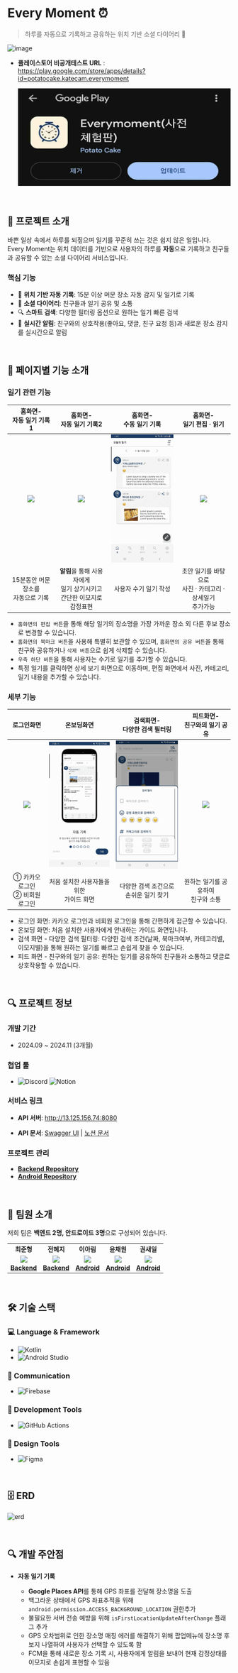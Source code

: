 # Every Moment ⏰
> 하루를 자동으로 기록하고 공유하는 위치 기반 소셜 다이어리 📝

![image](https://github.com/user-attachments/assets/d2be179d-e5e4-4b14-914f-8d88f5e6f7b5)

- **플레이스토어 비공개테스트 URL** : https://play.google.com/store/apps/details?id=potatocake.katecam.everymoment<br/>

  <img src="https://github.com/arieum/Computer-Networking_A-Top-Down-Approach/blob/main/playstoredark.webp" width="500px" height="220px">

<br>

## 📌 프로젝트 소개
바쁜 일상 속에서 하루를 되짚으며 일기를 꾸준히 쓰는 것은 쉽지 않은 일입니다. <br/>
Every Moment는 위치 데이터를 기반으로 사용자의 하루를 **자동**으로 기록하고 친구들과 공유할 수 있는 소셜 다이어리 서비스입니다.

### 핵심 기능
- 📍 **위치 기반 자동 기록**: 15분 이상 머문 장소 자동 감지 및 일기로 기록
- 🤝 **소셜 다이어리**: 친구들과 일기 공유 및 소통
- 🔍 **스마트 검색**: 다양한 필터링 옵션으로 원하는 일기 빠른 검색
- 🔔 **실시간 알림**: 친구와의 상호작용(좋아요, 댓글, 친구 요청 등)과 새로운 장소 감지를 실시간으로 알림
<br/>

## 📌 페이지별 기능 소개
### 일기 관련 기능
| 홈화면-<br>자동 일기 기록1 | 홈화면-<br>자동 일기 기록2 | 홈화면-<br>수동 일기 기록 | 홈화면-<br>일기 편집 · 읽기 |
|:---:|:---:|:---:|:---:|
| <img src="https://github.com/arieum/Computer-Networking_A-Top-Down-Approach/blob/main/todaylogdefault.gif" width="200px"> | <img src="https://github.com/arieum/Computer-Networking_A-Top-Down-Approach/blob/main/todaylognotification.gif" width="200px"> | <img src="https://github.com/arieum/Computer-Networking_A-Top-Down-Approach/blob/main/manual.gif" width="200px"> | <img src="https://github.com/arieum/Computer-Networking_A-Top-Down-Approach/blob/main/diaryread.gif" width="200px"> |
| 15분동안 머문 장소를<br>자동으로 기록 | **알림**을 통해 사용자에게<br> 일기 상기시키고<br>간단한 이모지로 감정표현 | 사용자 수기 일기 작성 | 초안 일기를 바탕으로<br>사진 · 카테고리 · 상세일기<br>추가가능|

- `홈화면의 편집 버튼`을 통해 해당 일기의 장소명을 가장 가까운 장소 외 다른 후보 장소로 변경할 수 있습니다.
- `홈화면의 북마크 버튼`을 사용해 특별히 보관할 수 있으며, `홈화면의 공유 버튼`을 통해 친구와 공유하거나 `삭제 버튼`으로 쉽게 삭제할 수 있습니다.
- `우측 하단 버튼`을 통해 사용자는 수기로 일기를 추가할 수 있습니다.
- 특정 일기를 클릭하면 상세 보기 화면으로 이동하며, 편집 화면에서 사진, 카테고리, 일기 내용을 추가할 수 있습니다.

### 세부 기능
| 로그인화면 | 온보딩화면 | 검색화면-<br>다양한 검색 필터링 | 피드화면-<br>친구와의 일기 공유 |
|:---:|:---:|:---:|:---:|
| <img src="https://github.com/arieum/Computer-Networking_A-Top-Down-Approach/blob/main/login.gif" width="200px"> | <img src="https://github.com/arieum/Computer-Networking_A-Top-Down-Approach/blob/main/onboarding.gif" width="200px"> | <img src="https://github.com/arieum/Computer-Networking_A-Top-Down-Approach/blob/main/search.gif" width="200px"> | <img src="https://github.com/arieum/Computer-Networking_A-Top-Down-Approach/blob/main/communication.gif" width="200px"> |
| ① 카카오로그인<br>② 비회원로그인 | 처음 설치한 사용자들을 위한<br>가이드 화면 | 다양한 검색 조건으로<br>손쉬운 일기 찾기 | 원하는 일기를 공유하여<br>친구와 소통 |

- 로그인 화면: 카카오 로그인과 비회원 로그인을 통해 간편하게 접근할 수 있습니다.
- 온보딩 화면: 처음 설치한 사용자에게 안내하는 가이드 화면입니다.
- 검색 화면 - 다양한 검색 필터링: 다양한 검색 조건(날짜, 북마크여부, 카테고리별, 이모지별)을 통해 원하는 일기를 빠르고 손쉽게 찾을 수 있습니다.
- 피드 화면 - 친구와의 일기 공유: 원하는 일기를 공유하여 친구들과 소통하고 댓글로 상호작용할 수 있습니다.


<br/>

## 🔍 프로젝트 정보
### 개발 기간
- 2024.09 ~ 2024.11 (3개월)

### 협업 툴
- ![Discord](https://img.shields.io/badge/Discord-%235865F2.svg?style=for-the-badge&logo=discord&logoColor=white) ![Notion](https://img.shields.io/badge/Notion-%23000000.svg?style=for-the-badge&logo=notion&logoColor=white)

### 서비스 링크
- **API 서버**: http://13.125.156.74:8080
  
- **API 문서**: [Swagger UI](http://13.125.156.74:8080/swagger-ui/index.html) | [노션 문서](https://peeerr.notion.site/API-2e575ca8df07493dbc25f3d0e91ca211?pvs=4)

### 프로젝트 관리
- **[Backend Repository](https://github.com/kakao-tech-campus-2nd-step3/Team21_BE)**
- **[Android Repository](https://github.com/kakao-tech-campus-2nd-step3/Team21_Android)**

<br/>

## 👥 팀원 소개
저희 팀은 **백엔드 2명, 안드로이드 3명**으로 구성되어 있습니다.

<table align="center">
 <tr align="center">
     <td><B>최준형<B></td>
     <td><B>전혜지<B></td>
     <td><B>이아림<B></td>
     <td><B>윤채원<B></td>
     <td><B>권새일<B></td>
 </tr>
 <tr align="center">
     <td>
         <a href="https://github.com/peeerr">
            <img src="https://github.com/peeerr.png" style="max-width: 100px">
         </a>
         <br>
         <a href="https://github.com/peeerr"><B>Backend</B></a>
     </td>
     <td>
         <a href="https://github.com/HyeJiJUN11">
         <img src="https://github.com/HyeJiJUN11.png" style="max-width: 100px">
         </a>
         <br>
         <a href="https://github.com/HyeJiJUN11"><B>Backend</B></a>
     </td>
     <td>
         <a href="https://github.com/arieum">
         <img src="https://github.com/arieum.png" style="max-width: 100px">
         </a>
         <br>
         <a href="https://github.com/arieum"><B>Android</B></a>
     </td>
     <td>
         <a href="https://github.com/settle54">
         <img src="https://github.com/settle54.png" style="max-width: 100px">
         </a>
         <br>
         <a href="https://github.com/settle54"><B>Android</B></a>
     </td>
     <td>
         <a href="https://github.com/todlf">
         <img src="https://github.com/todlf.png" style="max-width: 100px">
         </a>
         <br>
         <a href="https://github.com/todlf"><B>Android</B></a>
     </td>
 </tr>
</table>

<br/>

## 🛠 기술 스택
### 💻 Language & Framework
- ![Kotlin](https://img.shields.io/badge/kotlin-%237F52FF.svg?style=for-the-badge&logo=kotlin&logoColor=white)
- ![Android Studio](https://img.shields.io/badge/android%20studio-346ac1?style=for-the-badge&logo=android%20studio&logoColor=white)

### 📱 Communication
- ![Firebase](https://img.shields.io/badge/firebase-%23039BE5.svg?style=for-the-badge&logo=firebase)

### 🔧 Development Tools
- ![GitHub Actions](https://img.shields.io/badge/github%20actions-%232671E5.svg?style=for-the-badge&logo=githubactions&logoColor=white)

### 🎨 Design Tools
- ![Figma](https://img.shields.io/badge/figma-%23F24E1E.svg?style=for-the-badge&logo=figma&logoColor=white)

<br/>

## 🗄️ ERD
![erd](https://github.com/user-attachments/assets/72e66248-f217-434a-9f20-d8150abafee4)

<br/>

## 🔍 개발 주안점
- **자동 일기 기록** 

  - **Google Places API**를 통해 GPS 좌표를 전달해 장소명을 도출
  - 백그라운 상태에서 GPS 좌표추적을 위해 `android.permission.ACCESS_BACKGROUND_LOCATION` 권한추가
  - 불필요한 서버 전송 예방을 위해 `isFirstLocationUpdateAfterChange` 플래그 추가
  - GPS 오차범위로 인한 장소명 매칭 에러를 해결하기 위해 팝업메뉴에 장소명 후보지 나열하여 사용자가 선택할 수 있도록 함
  - FCM을 통해 새로운 장소 기록 시, 사용자에게 알림을 보내어 현재 감정상태를 이모지로 손쉽게 표현할 수 있음

